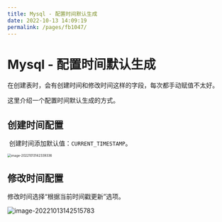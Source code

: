```yaml
---
title: Mysql - 配置时间默认生成
date: 2022-10-13 14:09:19
permalink: /pages/fb1047/
---
```


# Mysql - 配置时间默认生成

在创建表时，会有创建时间和修改时间这样的字段，每次都手动赋值不太好。

这里介绍一个配置时间默认生成的方式。

## 创建时间配置

​	创建时间添加默认值：`CURRENT_TIMESTAMP`。

<img src="https://file.pandacode.cn/blog/202210131423400.png" alt="image-20221013142339336" style="zoom:50%;" /> 

## 修改时间配置

修改时间选择“根据当前时间戳更新”选项。

![image-20221013142515783](https://file.pandacode.cn/blog/202210131425828.png)

